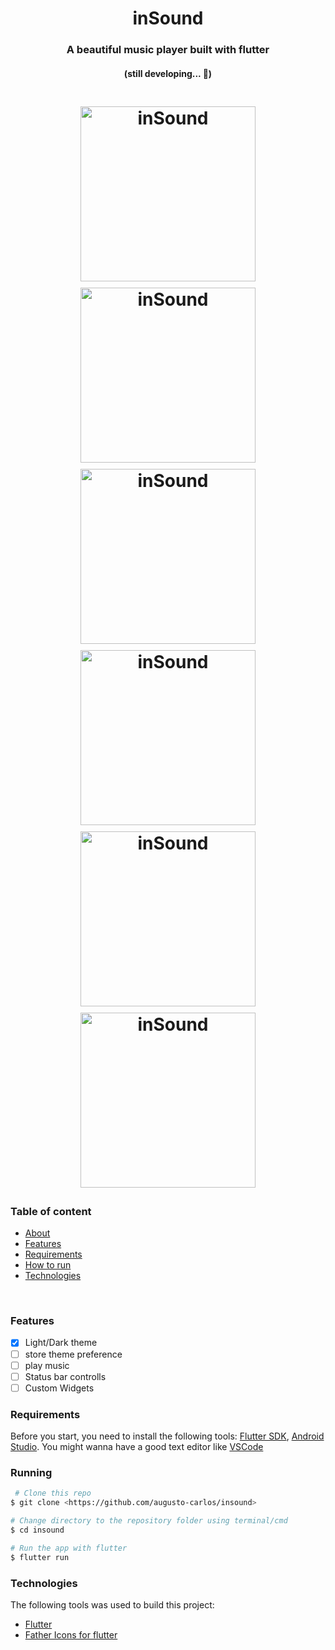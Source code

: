 <h1 align="center">inSound</h1>

<h3 align="center" id="about"> A beautiful music player built with flutter</h3>

<h4 align="center"> 
	(still developing...  🚧)
</h4>

<h1 align="center">
  <img alt="inSound" title="#inSound" src="./screenshots/img1.png" style="margin:5px" width=280/>
  <img alt="inSound" title="#inSound" src="./screenshots/img2.png" style="margin:5px" width=280/>
  <img alt="inSound" title="#inSound" src="./screenshots/img3.png" style="margin:5px" width=280/>
  <img alt="inSound" title="#inSound" src="./screenshots/img4.png" style="margin:5px" width=280/>
  <img alt="inSound" title="#inSound" src="./screenshots/img5.png" style="margin:5px" width=280/>
  <img alt="inSound" title="#inSound" src="./screenshots/img6.png" style="margin:5px" width=280/>
</h1>

### Table of content

<!--ts-->

- [About](#about)
- [Features](#features)
- [Requirements](#requirements)
- [How to run](#running)
- [Technologies](#technologies)
<!--te-->

<br>

### Features

- [x] Light/Dark theme
- [ ] store theme preference
- [ ] play music
- [ ] Status bar controlls
- [ ] Custom Widgets

### Requirements

Before you start, you need to install the following tools:
[Flutter SDK](https://github.com/flutter/flutter), [Android Studio](https://developer.android.com/studio/index.html#downloads). You might wanna have a good text editor like [VSCode](https://code.visualstudio.com/)

### Running

```bash
 # Clone this repo
$ git clone <https://github.com/augusto-carlos/insound>

# Change directory to the repository folder using terminal/cmd
$ cd insound

# Run the app with flutter
$ flutter run
```

### Technologies

The following tools was used to build this project:

- [Flutter](https://flutter.dev/)
- [Father Icons for flutter](https://pub.dev/packages?q=father_icon)
